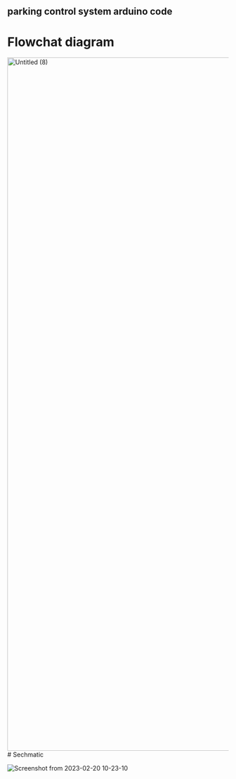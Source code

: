 ## parking control system arduino code 
# Flowchat diagram
<img width="1575" alt="Untitled (8)" src="https://user-images.githubusercontent.com/111348775/220064678-490b0c23-b3c6-4a2a-b377-4122a8f91d77.png">
# Sechmatic

![Screenshot from 2023-02-20 10-23-10](https://user-images.githubusercontent.com/111348775/220065469-21d84dc9-a3c8-452b-a583-7a2faa1d6f93.png)
